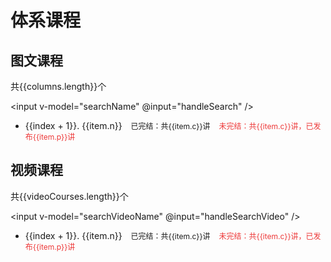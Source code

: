 # 体系课程

## 图文课程

共{{columns.length}}个

<input v-model="searchName" @input="handleSearch" />

<ul>
  <li v-for="(item, index) in columns">
    <a class="column-name" :href="`detail.html?type=column&course_id=${item.id}`">{{index + 1}}. {{item.n}}</a>
    <span v-if="item.f" class="column-status column-has-finish">已完结：共{{item.c}}讲</span>
    <span v-else class="column-status column-not-finish">未完结：共{{item.c}}讲，已发布{{item.p}}讲</span>
  </li>
</ul>

## 视频课程

共{{videoCourses.length}}个

<input v-model="searchVideoName" @input="handleSearchVideo" />

<ul>
  <li v-for="(item, index) in videoCourses">
    <a class="column-name" :href="`detail.html?type=video&course_id=${item.id}`">{{index + 1}}. {{item.n}}</a>
    <span v-if="item.f" class="column-status column-has-finish">已完结：共{{item.c}}讲</span>
    <span v-else class="column-status column-not-finish">未完结：共{{item.c}}讲，已发布{{item.p}}讲</span>
  </li>
</ul>

<script setup>
import { inject, ref } from 'vue'

const geektimeColumns = inject('geektime_columns')
const geektimeVideoCourses = inject('geektime_videoCourses')

const columns = ref(geektimeColumns)
const videoCourses = ref(geektimeVideoCourses)
const searchName = ref('')
const searchVideoName = ref('')

function handleSearch(evt) {
  console.log('handleSearch:', evt.target.value)
  console.log('handleSearch searchName:', searchName.value)
  const name = searchName.value
  if (!name) {
    columns.value = geektimeColumns
  } else {
    columns.value = geektimeColumns.filter(item => item.n.toLowerCase().indexOf(name) !== -1)
  }
}

function handleSearchVideo(evt) {
  console.log('handleSearchVideo:', evt.target.value, searchVideoName.value)
  const name = searchVideoName.value
  if (!name) {
    videoCourses.value = geektimeVideoCourses
  } else {
    videoCourses.value = geektimeVideoCourses.filter(item => item.n.toLowerCase().indexOf(name) !== -1)
  }
}
</script>

<style>
  .column-name {
    font-size: 14px;
  }
  .column-status {
    margin-left: 10px;
    font-size: 12px;
  }
  .column-not-finish {
    color: #ed3838;
  }
</style>
